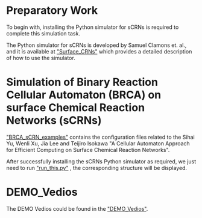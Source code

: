 Preparatory Work
============================================================
To begin with, installing the Python simulator for sCRNs is required to complete this simulation task.

The Python simulator for sCRNs is developed by Samuel Clamons et. al., and it is available at ["Surface_CRNs"](https://github.com/sclamons/surface_crns) which provides a detailed description of how to use the simulator.


Simulation of Binary Reaction Cellular Automaton (BRCA) on surface Chemical Reaction Networks (sCRNs)
============================================================
["BRCA_sCRN_examples"](https://github.com/SihaiYu/BRCA_sCRN/tree/main/BRCA_sCRN_examples) contains the configuration files related to the Sihai Yu, Wenli Xu, Jia Lee and Teijiro Isokawa "A Cellular Automaton Approach for Efficient Computing on Surface Chemical Reaction Networks".

After successfully installing the sCRNs Python simulator as required, we just need to run ["run_this.py"](https://github.com/SihaiYu/BRCA_sCRN/blob/main/BRCA_sCRN_examples/run_this.py) , the corresponding structure will be displayed.


DEMO_Vedios
============================================================
The DEMO Vedios could be found in the ["DEMO_Vedios"](https://github.com/SihaiYu/BRCA_sCRN/issues/1#issue-1740446209).




